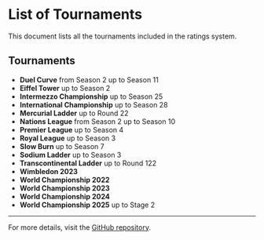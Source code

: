 # List of Tournaments

This document lists all the tournaments included in the ratings system.

## Tournaments

- **Duel Curve** from Season 2 up to Season 11
- **Eiffel Tower** up to Season 2
- **Intermezzo Championship** up to Season 25
- **International Championship** up to Season 28
- **Mercurial Ladder** up to Round 22
- **Nations League** from Season 2 up to Season 10
- **Premier League** up to Season 4
- **Royal League** up to Season 3
- **Slow Burn** up to Season 7
- **Sodium Ladder** up to Season 3
- **Transcontinental Ladder** up to Round 122
- **Wimbledon 2023**
- **World Championship 2022**
- **World Championship 2023**
- **World Championship 2024**
- **World Championship 2025** up to Stage 2

---

For more details, visit the [GitHub repository](https://github.com/ausberg/tta_ratings_dev).
